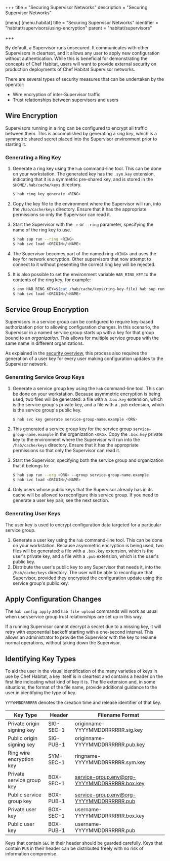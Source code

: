 +++
title = "Securing Supervisor Networks"
description = "Securing Supervisor Networks"

[menu]
  [menu.habitat]
    title = "Securing Supervisor Networks"
    identifier = "habitat/supervisors/using-encryption"
    parent = "habitat/supervisors"

+++

By default, a Supervisor runs unsecured. It communicates with other Supervisors in cleartext, and it allows any user to apply new configuration without authentication. While this is beneficial for demonstrating the concepts of Chef Habitat, users will want to provide external security on production deployments of Chef Habitat Supervisor networks.

There are several types of security measures that can be undertaken by the operator:

* Wire encryption of inter-Supervisor traffic
* Trust relationships between supervisors and users

## Wire Encryption

Supervisors running in a ring can be configured to encrypt all traffic between them. This is accomplished by generating a _ring key_, which is a symmetric shared secret placed into the Supervisor environment prior to starting it.

### Generating a Ring Key

1. Generate a ring key using the `hab` command-line tool. This can be done on your workstation. The generated key has the `.sym.key` extension, indicating that it is a symmetric pre-shared key, and is stored in the `$HOME/.hab/cache/keys` directory.

    ```bash
    $ hab ring key generate <RING>
    ```

2. Copy the key file to the environment where the Supervisor will run, into the `/hab/cache/keys` directory. Ensure that it has the appropriate permissions so only the Supervisor can read it.
3. Start the Supervisor with the `-r` or `--ring` parameter, specifying the name of the ring key to use.

    ```bash
    $ hab sup run --ring <RING>
    $ hab svc load <ORIGIN>/<NAME>
    ```

4. The Supervisor becomes part of the named ring `<RING>` and uses the key for network encryption. Other supervisors that now attempt to connect to it without presenting the correct ring key will be rejected.
5. It is also possible to set the environment variable `HAB_RING_KEY` to the contents of the ring key; for example:

    ```bash
    $ env HAB_RING_KEY=$(cat /hab/cache/keys/ring-key-file) hab sup run
    $ hab svc load <ORIGIN>/<NAME>
    ```

## Service Group Encryption

Supervisors in a service group can be configured to require key-based authorization prior to allowing configuration changes. In this scenario, the Supervisor in a named service group starts up with a key for that group bound to an _organization_. This allows for multiple service groups with the same name in different organizations.

As explained in the [security overview](/internals#crypto-internals), this process also requires the generation of a user key for every user making configuration updates to the Supervisor network.

### Generating Service Group Keys

1. Generate a service group key using the `hab` command-line tool. This can be done on your workstation. Because asymmetric encryption is being used, two files will be generated: a file with a `.box.key` extension, which is the service group's private key, and a file with a `.pub` extension, which is the service group's public key.

    ```bash
    $ hab svc key generate service-group-name.example <ORG>
    ```

2. This generated a service group key for the service group `service-group-name.example` in the organization `<ORG>`. Copy the `.box.key` private key to the environment where the Supervisor will run into the `/hab/cache/keys` directory. Ensure that it has the appropriate permissions so that only the Supervisor can read it.
3. Start the Supervisor, specifying both the service group and organization that it belongs to:

    ```bash
    $ hab sup run --org <ORG> --group service-group-name.example
    $ hab svc load <ORIGIN>/<NAME>
    ```

4. Only users whose public keys that the Supervisor already has in its cache will be allowed to reconfigure this service group. If you need to generate a user key pair, see the next section.

### Generating User Keys

The user key is used to encrypt configuration data targeted for a particular service group.

1. Generate a user key using the `hab` command-line tool. This can be done on your workstation. Because asymmetric encryption is being used, two files will be generated: a file with a `.box.key` extension, which is the user's private key, and a file with a `.pub` extension, which is the user's public key.
2. Distribute the user's public key to any Supervisor that needs it, into the `/hab/cache/keys` directory. The user will be able to reconfigure that Supervisor, provided they encrypted the configuration update using the service group's public key.

## Apply Configuration Changes

The `hab config apply` and `hab file upload` commands will work as usual when user/service group trust relationships are set up in this way.

If a running Supervisor cannot decrypt a secret due to a missing key, it will retry with exponential backoff starting with a one-second interval. This allows an administrator to provide the Supervisor with the key to resume normal operations, without taking down the Supervisor.

## Identifying Key Types

To aid the user in the visual identification of the many varieties of keys in use by Chef Habitat, a key itself is in cleartext and contains a header on the first line indicating what kind of key it is. The file extension and, in some situations, the format of the file name, provide additional guidance to the user in identifying the type of key.

`YYYYMMDDRRRRRR` denotes the creation time and release identifier of that key.

| Key Type | Header | Filename Format |
|----------|--------|-----------------|
| Private origin signing key | SIG-SEC-1 | originname-YYYYMMDDRRRRRR.sig.key |
| Public origin signing key | SIG-PUB-1 | originname-YYYYMMDDRRRRRR.pub.key |
| Ring wire encryption key | SYM-SEC-1 | ringname-YYYYMMDDRRRRRR.sym.key |
| Private service group key | BOX-SEC-1 | service-group.env@org-YYYYMMDDRRRRRR.box.key |
| Public service group key | BOX-PUB-1 | service-group.env@org-YYYYMMDDRRRRRR.pub |
| Private user key | BOX-SEC-1 | username-YYYYMMDDRRRRRR.box.key |
| Public user key | BOX-PUB-1 | username-YYYYMMDDRRRRRR.pub |

Keys that contain `SEC` in their header should be guarded carefully. Keys that contain `PUB` in their header can be distributed freely with no risk of information compromise.
